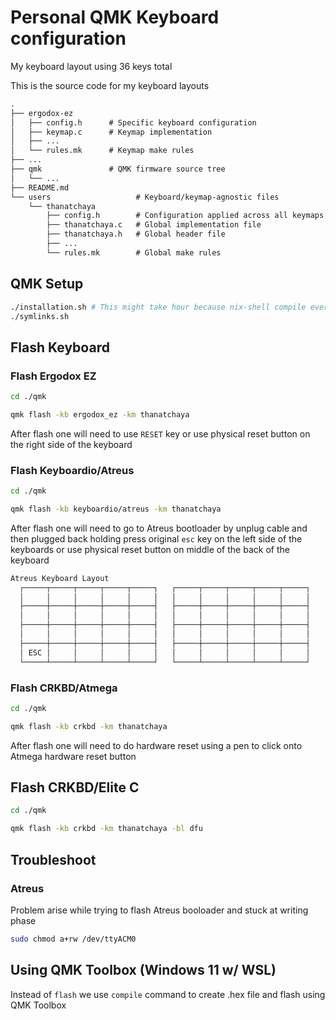 # Personal QMK Keyboard configuration

My keyboard layout using 36 keys total

This is the source code for my keyboard layouts

```markdown
.
├── ergodox-ez
│   ├── config.h      # Specific keyboard configuration
│   ├── keymap.c      # Keymap implementation
│   ├── ...
│   └── rules.mk      # Keymap make rules
├── ...
├── qmk               # QMK firmware source tree
│   └── ...
├── README.md
└── users                   # Keyboard/keymap-agnostic files
    └── thanatchaya
        ├── config.h        # Configuration applied across all keymaps
        ├── thanatchaya.c   # Global implementation file
        ├── thanatchaya.h   # Global header file
        ├── ...
        └── rules.mk        # Global make rules
```

## QMK Setup

```bash
./installation.sh # This might take hour because nix-shell compile everything
./symlinks.sh
```

## Flash Keyboard

### Flash Ergodox EZ

```bash
cd ./qmk

qmk flash -kb ergodox_ez -km thanatchaya
```

After flash one will need to use `RESET` key or use physical reset button
on the right side of the keyboard

### Flash Keyboardio/Atreus

```bash
cd ./qmk

qmk flash -kb keyboardio/atreus -km thanatchaya
```

After flash one will need to go to Atreus bootloader by unplug cable and then
plugged back holding press original `esc` key on the left side of the keyboards
or use physical reset button on middle of the back of the keyboard

```c++
Atreus Keyboard Layout
  ┌─────┬─────┬─────┬─────┬─────┐   ┌─────┬─────┬─────┬─────┬─────┐
  │     │     │     │     │     │   │     │     │     │     │     │
  ├─────┼─────┼─────┼─────┼─────┤   ├─────┼─────┼─────┼─────┼─────┤
  │     │     │     │     │     │   │     │     │     │     │     │
  ├─────┼─────┼─────┼─────┼─────┤   ├─────┼─────┼─────┼─────┼─────┤
  │     │     │     │     │     │   │     │     │     │     │     │
  ├─────┼─────┼─────┼─────┼─────┤   ├─────┼─────┼─────┼─────┼─────┤
  │ ESC │     │     │     │     │   │     │     │     │     │     │
  └─────┴─────┴─────┴─────┴─────┘   └─────┴─────┴─────┴─────┴─────┘
```

### Flash CRKBD/Atmega

```bash
cd ./qmk

qmk flash -kb crkbd -km thanatchaya
```

After flash one will need to do hardware reset using a pen to click onto Atmega
hardware reset button

## Flash CRKBD/Elite C 

```bash
cd ./qmk

qmk flash -kb crkbd -km thanatchaya -bl dfu
```

## Troubleshoot

### Atreus

Problem arise while trying to flash Atreus booloader and stuck at writing phase

```bash
sudo chmod a+rw /dev/ttyACM0
```

## Using QMK Toolbox (Windows 11 w/ WSL)

Instead of `flash` we use `compile` command to create .hex file and flash using QMK Toolbox


